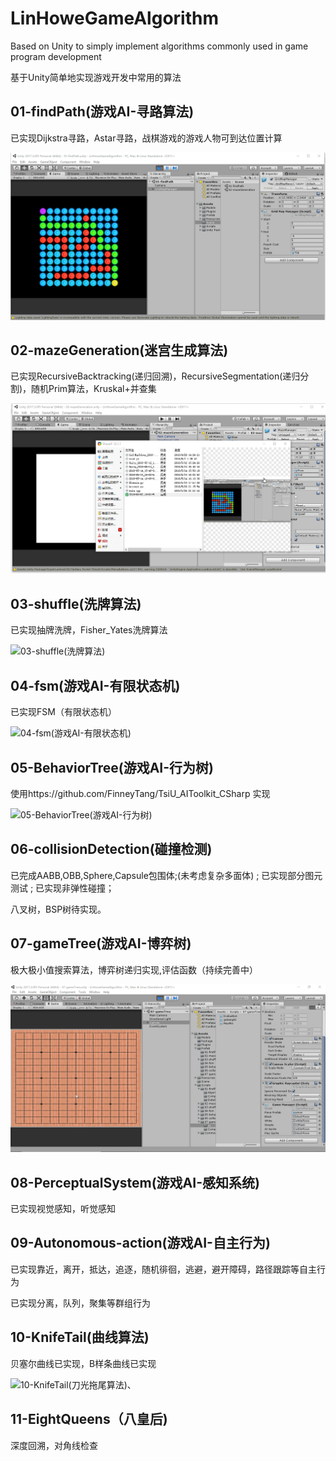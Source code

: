 

# LinHoweGameAlgorithm

Based on Unity to simply implement algorithms commonly used in game program development

基于Unity简单地实现游戏开发中常用的算法 

## 01-findPath(游戏AI-寻路算法)

已实现Dijkstra寻路，Astar寻路，战棋游戏的游戏人物可到达位置计算

![](https://raw.githubusercontent.com/IceLanguage/icelanguage.github.io/master/images/01-findpath.gif)

## 02-mazeGeneration(迷宫生成算法)

已实现RecursiveBacktracking(递归回溯)，RecursiveSegmentation(递归分割)，随机Prim算法，Kruskal+并查集

![02-mazeGeneration(迷宫生成算法)](https://raw.githubusercontent.com/IceLanguage/icelanguage.github.io/master/images/02-mazeGeneration.gif)



## 03-shuffle(洗牌算法)

已实现抽牌洗牌，Fisher_Yates洗牌算法

![03-shuffle(洗牌算法)](http://p9sfkx5v1.bkt.clouddn.com/2018-09-01_14-28-23.png)

## 04-fsm(游戏AI-有限状态机)

已实现FSM（有限状态机）

![04-fsm(游戏AI-有限状态机)](https://raw.githubusercontent.com/IceLanguage/icelanguage.github.io/master/images/04-fsm.gif)

## 05-BehaviorTree(游戏AI-行为树)

使用https://github.com/FinneyTang/TsiU_AIToolkit_CSharp 实现

![05-BehaviorTree(游戏AI-行为树)](http://p9sfkx5v1.bkt.clouddn.com/05-behaviorTree.gif)

## 06-collisionDetection(碰撞检测)

已完成AABB,OBB,Sphere,Capsule包围体;(未考虑复杂多面体) ; 已实现部分图元测试 ; 已实现非弹性碰撞；

八叉树，BSP树待实现。



## 07-gameTree(游戏AI-博弈树)

极大极小值搜索算法，博弈树递归实现,评估函数（持续完善中）

![07-gameTree(游戏AI-博弈树)](https://raw.githubusercontent.com/IceLanguage/icelanguage.github.io/master/images/gobangAI.gif)



## 08-PerceptualSystem(游戏AI-感知系统)

已实现视觉感知，听觉感知



## 09-Autonomous-action(游戏AI-自主行为)

已实现靠近，离开，抵达，追逐，随机徘徊，逃避，避开障碍，路径跟踪等自主行为

已实现分离，队列，聚集等群组行为

## 10-KnifeTail(曲线算法)

贝塞尔曲线已实现，B样条曲线已实现

![10-KnifeTail(刀光拖尾算法)](http://p9sfkx5v1.bkt.clouddn.com/10-KnifeTail.gif)、

## 11-EightQueens（八皇后)

深度回溯，对角线检查